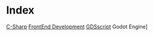 # Index
[C-Sharp](study_drive/others/c-sharp.md)
[FrontEnd Development](frontend_development.md)
[GDSscript](gdscript.md)
Godot Engine]
